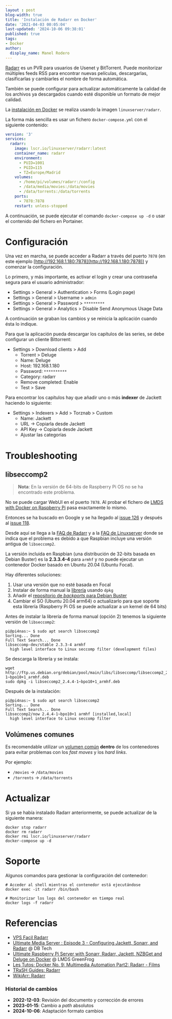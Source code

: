 ```yaml
---
layout : post
blog-width: true
title: 'Instalación de Radarr en Docker'
date: '2021-04-03 00:05:04'
last-updated: '2024-10-06 09:38:01'
published: true
tags:
- Docker
author:
  display_name: Manel Rodero
---
```


[Radarr](https://radarr.video/) es un PVR para usuarios de Usenet y BitTorrent. Puede monitorizar múltiples feeds RSS para encontrar nuevas películas, descargarlas, clasificarlas y cambiarles el nombre de forma automática.

También se puede configurar para actualizar automáticamente la calidad de los archivos ya descargados cuando esté disponible un formato de mejor calidad.

La [instalación en Docker](https://hub.docker.com/r/linuxserver/radarr) se realiza usando la imagen `linuxserver/radarr`.

La forma más sencilla es usar un fichero `docker-compose.yml` con el siguiente contenido:

```yaml
version: '3'
services:
  radarr:
    image: lscr.io/linuxserver/radarr:latest
    container_name: radarr
    environment:
      - PUID=1001
      - PGID=115
      - TZ=Europe/Madrid
    volumes:
      - /home/pi/volumes/radarr:/config
      - /data/media/movies:/data/movies
      - /data/torrents:/data/torrents
    ports:
      - 7878:7878
    restart: unless-stopped
```

A continuación, se puede ejecutar el comando `docker-compose up -d` o usar el contenido del fichero en Portainer.

# Configuración

Una vez en marcha, se puede acceder a Radarr a través del puerto `7878` (en este ejemplo [http://192.168.1.180:7878](http://192.168.1.180:7878)) y comenzar la configuración.

Lo primero, y más importante, es activar el login y crear una contraseña segura para el usuario administrador:

* Settings > General > Authentication > Forms (Login page)
* Settings > General > Username > `admin`
* Settings > General > Password > `*********`
* Settings > General > Analytics > Disable Send Anonymous Usage Data

A continuación se graban los cambios y se reinicia la aplicación cuando ésta lo indique.

Para que la aplicación pueda descargar los capítulos de las series, se debe configurar un cliente Bittorrent:

* Settings > Download clients > Add
  * Torrent > Deluge
  * Name: Deluge
  * Host: 192.168.1.180
  * Password: `**********`
  * Category: radarr
  * Remove completed: Enable
  * Test > Save

Para encontrar los capítulos hay que añadir uno o más **indexer** de Jackett haciendo lo siguiente:

* Settings > Indexers > Add > Torznab > Custom
  * Name: Jackett
  * URL &rarr; Copiarla desde Jackett
  * API Key &rarr; Copiarla desde Jackett
  * Ajustar las categorías

# Troubleshooting

## libseccomp2

> **Nota**: En la versión de 64-bits de Raspberry Pi OS no se ha encontrado este problema.

No se puede cargar WebUI en el puerto `7878`. Al probar el fichero de [LMDS with Docker on Raspberry Pi](https://greenfrognest.com/lmdsondocker.php) pasa exactamente lo mismo.

Entonces se ha buscado en Google y se ha llegado al [issue 126](https://github.com/linuxserver/docker-radarr/issues/126) y después al [issue 118](https://github.com/linuxserver/docker-radarr/issues/118).

Desde aquí se llega a la [FAQ de Radarr](https://wiki.servarr.com/Radarr_FAQ#I_am_using_a_Pi_and_Raspbian_and_Radarr_will_not_launch) y a la [FAQ de Linuxserver](https://docs.linuxserver.io/faq#my-host-is-incompatible-with-images-based-on-ubuntu-focal) donde se indica que el problema es debido a que Raspbian incluye una versión antigua de `libseccomp2`.

La versión incluida en Raspbian (una distribución de 32-bits basada en Debian Buster) es la **2.3.3.4-4** para `armhf` y no puede ejecutar un contenedor Docker basado en Ubuntu 20.04 (Ubuntu Focal).

Hay diferentes soluciones:

1. Usar una versión que no esté basada en Focal
2. Instalar de forma manual la [librería](http://ftp.us.debian.org/debian/pool/main/libs/libseccomp) usando `dpkg`
3. Añadir el [repositorio de _backports_ para Debian Buster](https://github.com/linuxserver/docker-jellyfin/issues/71#issuecomment-733621693)
4. Cambiar el SO (Ubuntu 20.04 arm64) o actualizarlo para que soporte esta librería (Raspberry Pi OS se puede actualizar a un kernel de 64 bits)

Antes de instalar la librería de forma manual (opción 2) tenemos la siguiente versión de `libseccomp2`:

```
pi@pi4nas:~ $ sudo apt search libseccomp2
Sorting... Done
Full Text Search... Done
libseccomp-dev/stable 2.3.3-4 armhf
  high level interface to Linux seccomp filter (development files)
```

Se descarga la librería y se instala:

```
wget http://ftp.us.debian.org/debian/pool/main/libs/libseccomp/libseccomp2_2.4.4-1~bpo10+1_armhf.deb
sudo dpkg -i libseccomp2_2.4.4-1~bpo10+1_armhf.deb
```

Después de la instalación:

```
pi@pi4nas:~ $ sudo apt search libseccomp2
Sorting... Done
Full Text Search... Done
libseccomp2/now 2.4.4-1~bpo10+1 armhf [installed,local]
  high level interface to Linux seccomp filter

```

## Volúmenes comunes

Es recomendable utilizar un [volumen común](https://radarr.video/#downloads-v3-docker) **dentro** de los contenedores para evitar problemas con los _fast moves_ y los _hard links_.

Por ejemplo:

* `/movies` &rarr; `/data/movies`
* `/torrents` &rarr; `/data/torrents`

# Actualizar

Si ya se había instalado Radarr anteriormente, se puede actualizar de la siguiente manera:

```
docker stop radarr
docker rm radarr
docker rmi lscr.io/linuxserver/radarr
docker-compose up -d
```

# Soporte

Algunos comandos para gestionar la configuración del contenedor:

```
# Acceder al shell mientras el contenedor está ejecutándose
docker exec -it radarr /bin/bash

# Monitorizar los logs del contenedor en tiempo real
docker logs -f radarr
```

# Referencias

* [VPS Facil Radarr](https://vpsfacil.es/radarr/)
* [Ultimate Media Server : Episode 3 - Configuring Jackett, Sonarr, and Radarr](https://youtu.be/uvc4TnhVecA) @ DB Tech
* [Ultimate Raspberry Pi Server with Sonarr, Radarr, Jackett, NZBGet and Deluge on Docker](https://www.youtube.com/watch?v=oLxsSQIqOMw) @ LMDS GreenFrog
* [Les Tutos: Docker No. 9: Multimedia Automation Part2: Radarr - Films](https://www.youtube.com/watch?v=wwZ7o-eLvZg)
* [TRaSH Guides: Radarr](https://trash-guides.info/Radarr/)
* [WikiArr: Radarr](https://wiki.servarr.com/radarr)

### Historial de cambios

* **2022-12-03**: Revisión del documento y corrección de errores
* **2023-01-15**: Cambio a _path_ absolutos
* **2024-10-06**: Adaptación formato cambios
